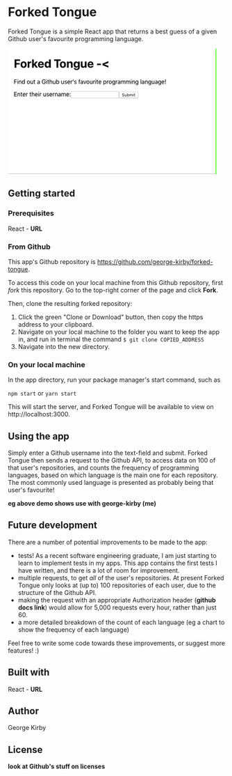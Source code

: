 # Forked Tongue

Forked Tongue is a simple React app that returns a best guess of a given Github user's favourite programming language. 

![demo gif](./ForkedTongueDemo.gif)


## Getting started

### Prerequisites

React - **URL**

### From Github

This app's Github repository is https://github.com/george-kirby/forked-tongue.

To access this code on your local machine from this Github repository, first *fork* this repository. Go to the top-right corner of the page and click **Fork**. 

Then, clone the resulting forked repository: 

1. Click the green "Clone or Download" button, then copy the https address to your clipboard. 
2. Navigate on your local machine to the folder you want to keep the app in, and run in terminal the command 
```$ git clone COPIED_ADDRESS ```
3. Navigate into the new directory. 

### On your local machine

In the app directory, run your package manager's start command, such as

```npm start```
or
```yarn start```

This will start the server, and Forked Tongue will be available to view on http://localhost:3000.

## Using the app

Simply enter a Github username into the text-field and submit. Forked Tongue then sends a request to the Github API, to access data on 100 of that user's repositories, and counts the frequency of programming languages, based on which language is the main one for each repository. The most commonly used language is presented as probably being that user's favourite!

**eg above demo shows use with george-kirby (me)**

## Future development

There are a number of potential improvements to be made to the app:
- tests! As a recent software engineering graduate, I am just starting to learn to implement tests in my apps. This app contains the first tests I have written, and there is a lot of room for improvement. 
- multiple requests, to get *all* of the user's repositories. At present Forked Tongue only looks at (up to) 100 repositories of each user, due to the structure of the Github API. 
- making the request with an appropriate Authorization header (**github docs link**) would allow for 5,000 requests every hour, rather than just 60. 
- a more detailed breakdown of the count of each language (eg a chart to show the frequency of each language)

Feel free to write some code towards these improvements, or suggest more features! :)

## Built with

React - **URL**

## Author

George Kirby

## License

**look at Github's stuff on licenses**
